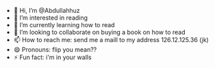 - 👋 Hi, I’m @Abdullahhuz
- 👀 I’m interested in reading
- 🌱 I’m currently learning how to read
- 💞️ I’m looking to collaborate on buying a book on how to read
- 📫 How to reach me: send me a maill to my address 126.12.125.36 (jk)
- 😄 Pronouns: flip you mean??
- ⚡ Fun fact: i'm in your walls

<!---
Abdullahhuz/Abdullahhuz is a ✨ special ✨ repository because its `README.md` (this file) appears on your GitHub profile.
You can click the Preview link to take a look at your changes.
--->
